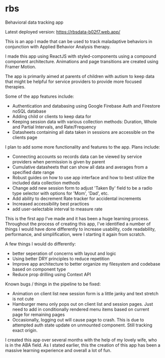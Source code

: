 # rbs

Behavioral data tracking app

Latest deployed version: https://rbsdata-b02f7.web.app/

This is an app I made that can be used to track maladaptive behaviors
in conjunction with Applied Behavior Analysis therapy.

I made this app using ReactJS with styled-components using a compound component architecture.
Animations and page transitions are created using Framer Motion.

The app is primarily aimed at parents of children with autism to keep data
that might be helpful for service providers to provide more focused therapies.

Some of the app features include:

- Authentication and databasing using Google Firebase Auth and Firestore noSQL database
- Adding child or clients to keep data for
- Keeping session data with various collection methods: Duration, Whole and Partial Intervals, and Rate/Frequency
- Datasheets containing all data taken in sessions are accessible on the clients page

I plan to add some more functionality and features to the app. Plans include:

- Connecting accounts so records data can be viewed by service providers when permission is given by parent
- Cumulative datasheets that can show all data and averages from a specified date range
- Robust guides on how to use app interface and how to best utilize the included data collection methods
- Change add new session form to adjust 'Taken By' field to be a radio type selector with options for 'Mom', 'Dad', etc.
- Add ability to decrement Rate tracker for accidental increments
- Increased accessibility best practices
- add user-selectable interval to measure rate

This is the first app I've made and it has been a huge learning process. Throughout the process of
creating this app, I've identified a number of things I would have done differently to increase
usability, code readability, performance, and simplification, were I starting it again from scratch.

A few things I would do differently:

- better seperation of concerns with layout and logic
- Using better DRY principles to reduce repetition
- Improve app architecture to better organize my filesystem and codebase based on component type
- Reduce prop drilling using Context API

Known bugs / things in the pipeline to be fixed:

- Animation on client list new session form is a little janky and text stretch is
  not cute
- Hamburger menu only pops out on client list and session pages. Just need
  to add in conditionally rendered menu items based on current page for remaining pages
- Occasionally, logging out will cause page to crash. This is due to attempted auth state
  update on unmounted component. Still tracking exact origin.

I created this app over several months with the help of my lovely wife, who is in the ABA field.
As I stated earlier, this the creation of this app has been a massive learning experience and overall a lot of fun.

